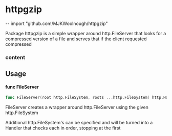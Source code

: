 # httpgzip
--
    import "github.com/MJKWoolnough/httpgzip"

Package httpgzip is a simple wrapper around http.FileServer that looks for a
compressed version of a file and serves that if the client requested compressed
### content

## Usage

#### func  FileServer

```go
func FileServer(root http.FileSystem, roots ...http.FileSystem) http.Handler
```
FileServer creates a wrapper around http.FileServer using the given
http.FileSystem

Additional http.FileSystem's can be specified and will be turned into a Handler
that checks each in order, stopping at the first
